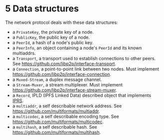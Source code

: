 5 Data structures
=================

The network protocol deals with these data structures:

- a `PrivateKey`, the private key of a node.
- a `PublicKey`, the public key of a node.
- a `PeerId`, a hash of a node's public key.
- a `PeerInfo`, an object containing a node's `PeerId` and its known multiaddrs.
- a `Transport`, a transport used to establish connections to other peers. See <https://github.com/libp2p/interface-transport>.
- a `Connection`, a point-to-point link between two nodes. Must implement <https://github.com/libp2p/interface-connection>.
- a `Muxed-Stream`, a duplex message channel.
- a `Stream-Muxer`, a stream multiplexer. Must implement <https://github.com/libp2p/interface-stream-muxer>.
- a `Record`, IPLD (IPFS Linked Data) described object that implements [IPRS](./IPRS.md).
- a `multiaddr`, a self describable network address. See <https://github.com/multiformats/multiaddr>.
- a `multicodec`, a self describable encoding type. See <https://github.com/multiformats/multicodec>.
- a `multihash`, a self describable hash. See <https://github.com/multiformats/multihash>.

